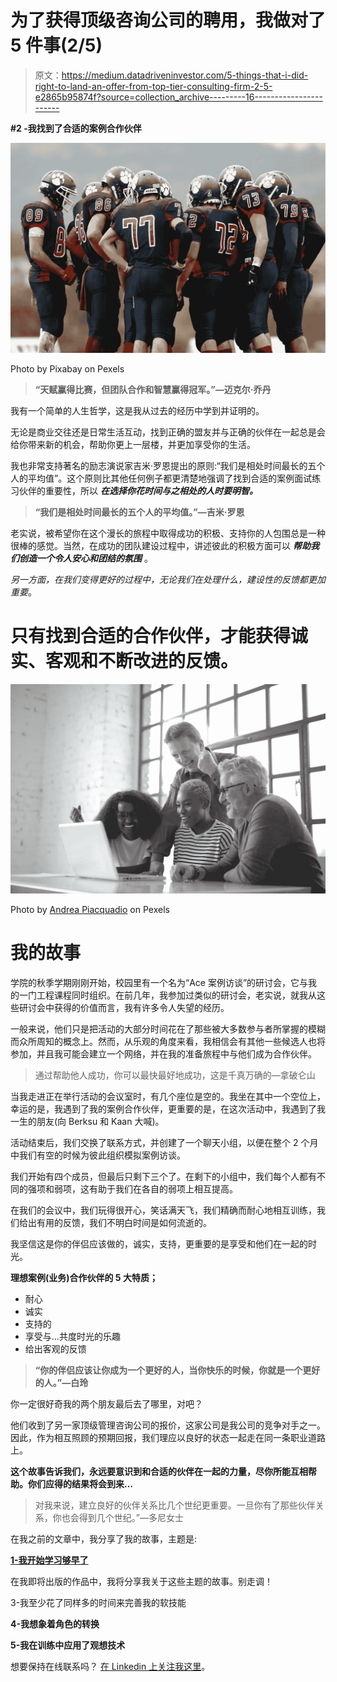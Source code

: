 # 为了获得顶级咨询公司的聘用，我做对了 5 件事(2/5)

> 原文：<https://medium.datadriveninvestor.com/5-things-that-i-did-right-to-land-an-offer-from-top-tier-consulting-firm-2-5-e2865b95874f?source=collection_archive---------16----------------------->

**#2 -我找到了合适的案例合作伙伴**

![](img/bab58aad43184aa7a3eabc8ae354ef68.png)

Photo by Pixabay on Pexels

> **“天赋赢得比赛，但团队合作和智慧赢得冠军。”—迈克尔·乔丹**

我有一个简单的人生哲学，这是我从过去的经历中学到并证明的。

无论是商业交往还是日常生活互动，找到正确的盟友并与正确的伙伴在一起总是会给你带来新的机会，帮助你更上一层楼，并更加享受你的生活。

我也非常支持著名的励志演说家吉米·罗恩提出的原则:“我们是相处时间最长的五个人的平均值”。这个原则比其他任何例子都更清楚地强调了找到合适的案例面试练习伙伴的重要性，所以 ***在选择你花时间与之相处的人时要明智。***

> **“我们是相处时间最长的五个人的平均值。”—吉米·罗恩**

老实说，被希望你在这个漫长的旅程中取得成功的积极、支持你的人包围总是一种很棒的感觉。当然，在成功的团队建设过程中，讲述彼此的积极方面可以 ***帮助我们创造一个令人安心和团结的氛围*** 。

*另一方面，在我们变得更好的过程中，无论我们在处理什么，建设性的反馈都更加重要*。

# 只有找到合适的合作伙伴，才能获得诚实、客观和不断改进的反馈。

![](img/10cb9afd261add8703a34adde7822201.png)

Photo by [Andrea Piacquadio](https://www.pexels.com/tr-tr/@olly) on Pexels

# **我的故事**

学院的秋季学期刚刚开始，校园里有一个名为“Ace 案例访谈”的研讨会，它与我的一门工程课程同时组织。在前几年，我参加过类似的研讨会，老实说，就我从这些研讨会中获得的价值而言，我有许多令人失望的经历。

一般来说，他们只是把活动的大部分时间花在了那些被大多数参与者所掌握的模糊而众所周知的概念上。然而，从乐观的角度来看，我相信会有其他一些候选人也将参加，并且我可能会建立一个网络，并在我的准备旅程中与他们成为合作伙伴。

> 通过帮助他人成功，你可以最快最好地成功，这是千真万确的—拿破仑山

当我走进正在举行活动的会议室时，有几个座位是空的。我坐在其中一个空位上，幸运的是，我遇到了我的案例合作伙伴，更重要的是，在这次活动中，我遇到了我一生的朋友(向 Berksu 和 Kaan 大喊)。

活动结束后，我们交换了联系方式，并创建了一个聊天小组，以便在整个 2 个月中我们有空的时候为彼此组织模拟案例访谈。

我们开始有四个成员，但最后只剩下三个了。在剩下的小组中，我们每个人都有不同的强项和弱项，这有助于我们在各自的弱项上相互提高。

在我们的会议中，我们玩得很开心，笑话满天飞，我们精确而耐心地相互训练，我们给出有用的反馈，我们不明白时间是如何流逝的。

我坚信这是你的伴侣应该做的，诚实，支持，更重要的是享受和他们在一起的时光。

**理想案例(业务)合作伙伴的 5 大特质；**

*   耐心
*   诚实
*   支持的
*   享受与...共度时光的乐趣
*   给出客观的反馈

> **“你的伴侣应该让你成为一个更好的人，当你快乐的时候，你就是一个更好的人。”—白玲**

你一定很好奇我的两个朋友最后去了哪里，对吧？

他们收到了另一家顶级管理咨询公司的报价，这家公司是我公司的竞争对手之一。因此，作为相互照顾的预期回报，我们理应以良好的状态一起走在同一条职业道路上。

**这个故事告诉我们，永远要意识到和合适的伙伴在一起的力量，尽你所能互相帮助。你们应得的结果将会到来…**

> 对我来说，建立良好的伙伴关系比几个世纪更重要。一旦你有了那些伙伴关系，你也会得到几个世纪。”—多尼女士

在我之前的文章中，我分享了我的故事，主题是:

[**1-我开始学习够早了**](https://medium.com/@berkantonur.ferah/5-things-that-i-did-right-to-get-an-offer-from-top-tier-consulting-firm-1-5-e617f8aeaeb4)

在我即将出版的作品中，我将分享我关于这些主题的故事。别走调！

3-我至少花了同样多的时间来完善我的软技能

**4-我想象着角色的转换**

**5-我在训练中应用了观想技术**

想要保持在线联系吗？ [在 Linkedin 上关注我这里](https://www.linkedin.com/in/berkant-onur-f-32a93598/)。